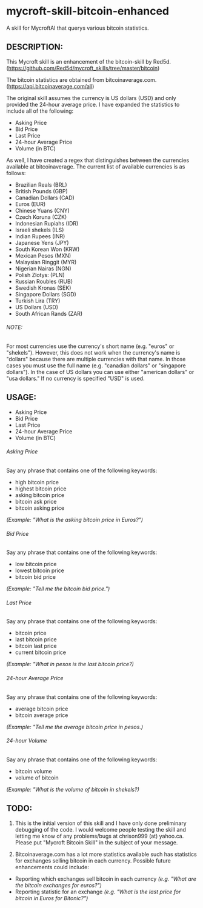 # mycroft-skill-bitcoin-enhanced
A skill for MycroftAI that querys various bitcoin statistics.

## DESCRIPTION:

This Mycroft skill is an enhancement of the bitcoin-skill by Red5d.
(https://github.com/Red5d/mycroft_skills/tree/master/bitcoin)

The bitcoin statistics are obtained from bitcoinaverage.com.
(https://api.bitcoinaverage.com/all)

The original skill assumes the currency is  US dollars (USD) and
only provided the 24-hour average price.  I have expanded the
statistics to include all of the following:

- Asking Price
- Bid Price
- Last Price
- 24-hour Average Price
- Volume (in BTC)

As well, I have created a regex that distinguishes between the 
currencies available at bitcoinaverage.  The current list of 
available currencies is as follows:

- Brazilian Reals (BRL)
- British Pounds (GBP)
- Canadian Dollars (CAD)
- Euros (EUR)
- Chinese Yuans (CNY)
- Czech Koruna (CZK)
- Indonesian Rupiahs (IDR)
- Israeli shekels (ILS)
- Indian Rupees (INR)
- Japanese Yens (JPY)
- South Korean Won (KRW)
- Mexican Pesos (MXN)
- Malaysian Ringgit (MYR)
- Nigerian Nairas (NGN)
- Polish Zlotys:  (PLN)
- Russian Roubles (RUB)
- Swedish Kronas (SEK)
- Singapore Dollars (SGD)
- Turkish Lira (TRY)
- US Dollars (USD)
- South African Rands (ZAR)

###### NOTE:

For most currencies use the currency's short name (e.g. "euros" or
"shekels").  However, this does not work when the currency's name is
"dollars" because there are multiple currencies with that name.  In
those cases you must use the full name (e.g. "canadian dollars" or
"singapore dollars").  In the case of US dollars you can use either
"american dollars" or "usa dollars."  If no currency is specified
"USD" is used.

## USAGE:


- Asking Price
- Bid Price
- Last Price
- 24-hour Average Price
- Volume (in BTC)


###### Asking Price

Say any phrase that contains one of the following keywords:

- high bitcoin price
- highest bitcoin price
- asking bitcoin price
- bitcoin ask price
- bitcoin asking price

*(Example:  "What is the asking bitcoin price in Euros?")*

###### Bid Price

Say any phrase that contains one of the following keywords:

- low bitcoin price
- lowest bitcoin price
- bitcoin bid price

*(Example:  "Tell me the bitcoin bid price.")*

###### Last Price

Say any phrase that contains one of the following keywords:

- bitcoin price
- last bitcoin price
- bitcoin last price
- current bitcoin price

*(Example:  "What in pesos is the last bitcoin price?)*

###### 24-hour Average Price

Say any phrase that contains one of the following keywords:

- average bitcoin price
- bitcoin average price

*(Example:  "Tell me the average bitcoin price in pesos.)*

###### 24-hour Volume

Say any phrase that contains one of the following keywords:

- bitcoin volume
- volume of bitcoin

*(Example:  "What is the volume of bitcoin in shekels?)*

## TODO:

1.  This is the initial version of this skill and I have only done
preliminary debugging of the code.  I would welcome people testing the skill
and letting me know of any problems/bugs at chrison999 (at) yahoo.ca. 
Please put "Mycroft Bitcoin Skill" in the subject of your message.

2.  Bitcoinaverage.com has a lot more statistics available such has
statistics for exchanges selling bitcoin in each currency.  Possible future
enhancements could include:
- Reporting which exchanges sell bitcoin in each currency *(e.g. "What are
the bitcoin exchanges for euros?")*
- Reporting statistic for an exchange *(e.g. "What is the last price for
bitcoin in Euros for Bitonic?")*

